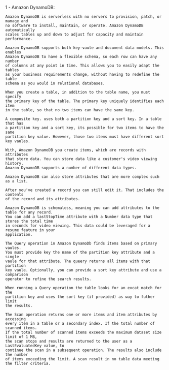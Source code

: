1 - Amazon DynamoDB:

    Amazon DynamoDB is serverless with no servers to provision, patch, or manage and 
    no software to install, maintain, or operate. Amazon DynamoDB automatically 
    scales tables up and down to adjust for capacity and maintain performance.
    
    Amazon DynamoDB supports both key-vaule and document data models. This enables
    Amazon DynamoDB to have a flexible schema, so each row can have any number
    of columns at any point in time. This allows you to easily adapt the tables
    as your business requirements change, without having to redefine the table
    schema as you would in relational databases.
    
    When you create a table, in addition to the table name, you must specify 
    the primary key of the table. The primary key uniquely identifies each item 
    in the table, so that no two items can have the same key.
    
    A composite key. uses both a partition key and a sort key. In a table that has
    a partition key and a sort key, its possible for two items to have the same
    partition key value. However, those two items must have different sort key vaules.
    
    With, Amazon DynamoDB you create items, which are records with attributes 
    that store data. You can store data like a customer's video viewing history.
    Amazon DynamoDB supports a number of different data types.
    
    Amazon DynamoDB can also store attributes that are more complex such as a list.
    
    After you've created a record you can still edit it. That includes the contents
    of the record and its attributes.
    
    Amazon DynamoDB is schemaless, meaning you can add attributes to the table for any record.
    You can add a lastStopTime attribute with a Number data type that stores the total time
    in seconds for video viewing. This data could be leveraged for a resume feature in your
    application.
    
    The Query operation in Amazon DynamoDb finds items based on primary vaules.
    You must provide key the name of the partition key attribute and a single
    vaule for that attribute. The queery returns all items with that partition
    key vaule. Optionally, you can provide a sort key attribute and use a comparison
    operator to refine the search results.
    
    When running a Query operation the table looks for an excat match for the
    partition key and uses the sort key (if provided) as way to futher limit
    the results.
    
    The Scan operation returns one or more items and item attributes by accessing 
    every item in a table or a secondary index. If the total number of scanned items.
    If the total number of scanned items exceeds the maximum dataset size limit of 1 MB,
    the scan stops and results are returned to the user as a LastEvaluatedKey value, to
    continue the scan in a subsequent operation. The results also include the number
    of items exceeding the limit. A scan result in no table data meeting the filter criteria.
    
    
    
    
    
    
    
    
    
    
    
    
    
